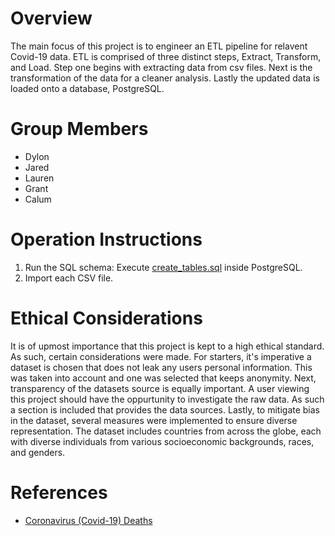 # Overview
The main focus of this project is to engineer an ETL pipeline for relavent Covid-19 data. ETL is comprised of three distinct steps, Extract, Transform, and Load. Step one begins with extracting data from csv files. Next is the transformation of the data for a cleaner analysis. Lastly the updated data is loaded onto a database, PostgreSQL.
# Group Members
* Dylon
* Jared
* Lauren
* Grant
* Calum
# Operation Instructions
1. Run the SQL schema: Execute [create_tables.sql](https://github.com/JaredSilva3/covid-etl-project/blob/master/Scripts/create_tables.sql) inside PostgreSQL.
2. Import each CSV file.
# Ethical Considerations
It is of upmost importance that this project is kept to a high ethical standard. As such, certain considerations were made. For starters, it's imperative a dataset is chosen that does not leak any users personal information. This was taken into account and one was selected that keeps anonymity. Next, transparency of the datasets source is equally important. A user viewing this project should have the oppurtunity to investigate the raw data. As such a section is included that provides the data sources. Lastly, to mitigate bias in the dataset, several measures were implemented to ensure diverse representation. The dataset includes countries from across the globe, each with diverse individuals from various socioeconomic backgrounds, races, and genders.
# References
* [Coronavirus (Covid-19) Deaths](https://ourworldindata.org/covid-deaths)
